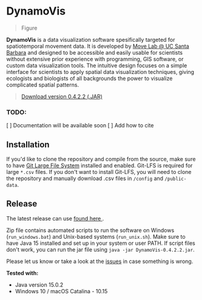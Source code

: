 # DynamoVis

> Figure

**DynamoVis** is a data visualization software spesifically targeted for spatiotemporal movement data. It is developed by [Move Lab @ UC Santa Barbara](https://move.geog.ucsb.edu/) and designed to be accessible and easily usable for scientists without extensive prior experience with programming, GIS software, or custom data visualization tools. The intuitive design focuses on a simple interface for scientists to apply spatial data visualization techniques, giving ecologists and biologists of all backgrounds the power to visualize complicated spatial patterns.

> [Download version 0.4.2.2 (.JAR)](https://github.com/move-ucsb/DynamoVis/releases)

### TODO:
[ ] Documentation will be available soon 
[ ] Add how to cite

## Installation
If you'd like to clone the repository and compile from the source, make sure to have [Git Large File System](https://git-lfs.github.com/) installed and enabled. Git-LFS is required for large `*.csv` files. If you don't want to install Git-LFS, you will need to clone the repository and manually download .csv files in `/config` and `/public-data`.

## Release 
The latest release can use [found here ](https://github.com/move-ucsb/DynamoVis/releases). 

Zip file contains automated scripts to run the software on Windows (`run_windows.bat`) and Unix-based systems (`run_unix.sh`). Make sure to have Java 15 installed and set up in your system or user PATH. If script files don't work, you can run the jar file using `java -jar DynamoVis-0.4.2.2.jar`.  

Please let us know or take a look at the [issues](https://github.com/move-ucsb/DynamoVis/issues) in case something is wrong.

**Tested with:**
- Java version 15.0.2
- Windows 10 / macOS Catalina - 10.15

